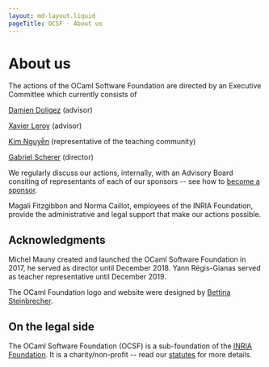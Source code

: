 ```yaml
---
layout: md-layout.liquid
pageTitle: OCSF - About us
---
```


# About us

The actions of the OCaml Software Foundation are directed by an
Executive Committee which currently consists of

<div class="my-16">

  <a class="text-34" href="http://pauillac.inria.fr/~doligez/">Damien Doligez</a>
    <span class="font-serif">(advisor)</span> <br/>

  <a class="text-34" href="https://xavierleroy.org/">Xavier Leroy</a>
    <span class="font-serif">(advisor)</span> <br/>

  <a class="text-34" href="https://www.lri.fr/~kn/">Kim Nguyễn</a>
    <span class="font-serif">(representative of the teaching community)</span> <br/>

  <a class="text-34" href="http://gasche.info/">Gabriel Scherer</a>
    <span class="font-serif">(director)</span> <br/>

</div>

We regularly discuss our actions, internally, with an Advisory Board
consiting of representants of each of our sponsors -- see how to
[become a sponsor](/becoming-a-sponsor).

Magali Fitzgibbon and Norma Caillot, employees of the INRIA
Foundation, provide the administrative and legal support that make our
actions possible.


## Acknowledgments

Michel Mauny created and launched the OCaml Software Foundation in
2017, he served as director until December 2018.
Yann Régis-Gianas served as teacher representative until December 2019.

The OCaml Foundation logo and website were designed by [Bettina
Steinbrecher](https://bettystein.com).

## On the legal side

The OCaml Software Foundation (OCSF) is a sub-foundation of
the [INRIA Foundation](https://www.inria.fr/). It is a charity/non-profit -- read our
[statutes](/assets/pdfs/RI-OCaml.pdf) for more details.
